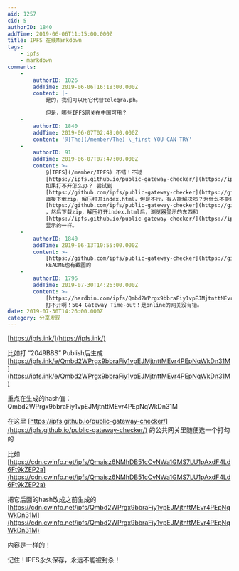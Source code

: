 ```yaml
---
aid: 1257
cid: 5
authorID: 1840
addTime: 2019-06-06T11:15:00.000Z
title: IPFS 在线Markdown
tags:
    - ipfs
    - markdown
comments:
    -
        authorID: 1826
        addTime: 2019-06-06T16:18:00.000Z
        content: |-
            是的，我们可以用它代替telegra.ph。

            但是，哪些IPFS网关在中国可用？
    -
        authorID: 1840
        addTime: 2019-06-07T02:49:00.000Z
        content: '@[The](/member/The) \_first YOU CAN TRY'
    -
        authorID: 91
        addTime: 2019-06-07T07:47:00.000Z
        content: >-
            @[IPFS](/member/IPFS) 不错！不过
            [https://ipfs.github.io/public-gateway-checker/](https://ipfs.github.io/public-gateway-checker/)
            如果打不开怎么办？ 尝试到
            [https://github.com/ipfs/public-gateway-checker](https://github.com/ipfs/public-gateway-checker)
            直接下载zip，解压打开index.html，但是不行，有人能解决吗？为什么不能离线调用js呢？ 目的：只要能上
            [https://github.com/ipfs/public-gateway-checker](https://github.com/ipfs/public-gateway-checker)
            ，然后下载zip，解压打开index.html后，浏览器显示的东西和
            [https://ipfs.github.io/public-gateway-checker/](https://ipfs.github.io/public-gateway-checker/)
            显示的一样。
    -
        authorID: 1840
        addTime: 2019-06-13T10:55:00.000Z
        content: >-
            [https://github.com/ipfs/public-gateway-checker](https://github.com/ipfs/public-gateway-checker)
            README也有截图的
    -
        authorID: 1796
        addTime: 2019-07-30T14:26:00.000Z
        content: >-
            [https://hardbin.com/ipfs/Qmbd2WPrgx9bbraFiy1vpEJMjtnttMEvr4PEpNqWkDn31M](https://hardbin.com/ipfs/Qmbd2WPrgx9bbraFiy1vpEJMjtnttMEvr4PEpNqWkDn31M)
            打不开啊！504 Gateway Time-out！是online的网关没有错。
date: 2019-07-30T14:26:00.000Z
category: 分享发现
---
```


[https://ipfs.ink/](https://ipfs.ink/)

比如打 “2049BBS” Publish后生成 [https://ipfs.ink/e/Qmbd2WPrgx9bbraFiy1vpEJMjtnttMEvr4PEpNqWkDn31M](https://ipfs.ink/e/Qmbd2WPrgx9bbraFiy1vpEJMjtnttMEvr4PEpNqWkDn31M)

重点在生成的hash值：Qmbd2WPrgx9bbraFiy1vpEJMjtnttMEvr4PEpNqWkDn31M

在这里 [https://ipfs.github.io/public-gateway-checker/](https://ipfs.github.io/public-gateway-checker/) 的公共网关里随便选一个打勾的

比如[https://cdn.cwinfo.net/ipfs/Qmaisz6NMhDB51cCvNWa1GMS7LU1pAxdF4Ld6Ft9kZEP2a](https://cdn.cwinfo.net/ipfs/Qmaisz6NMhDB51cCvNWa1GMS7LU1pAxdF4Ld6Ft9kZEP2a)

把它后面的hash改成之前生成的 [https://cdn.cwinfo.net/ipfs/Qmbd2WPrgx9bbraFiy1vpEJMjtnttMEvr4PEpNqWkDn31M](https://cdn.cwinfo.net/ipfs/Qmbd2WPrgx9bbraFiy1vpEJMjtnttMEvr4PEpNqWkDn31M)

内容是一样的！

记住！IPFS永久保存，永远不能被封杀！
